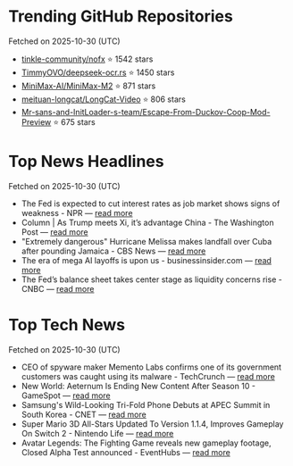 # Trending GitHub Repositories
Fetched on 2025-10-30 (UTC)

- [tinkle-community/nofx](https://github.com/tinkle-community/nofx) ⭐ 1542 stars
- [TimmyOVO/deepseek-ocr.rs](https://github.com/TimmyOVO/deepseek-ocr.rs) ⭐ 1450 stars
- [MiniMax-AI/MiniMax-M2](https://github.com/MiniMax-AI/MiniMax-M2) ⭐ 871 stars
- [meituan-longcat/LongCat-Video](https://github.com/meituan-longcat/LongCat-Video) ⭐ 806 stars
- [Mr-sans-and-InitLoader-s-team/Escape-From-Duckov-Coop-Mod-Preview](https://github.com/Mr-sans-and-InitLoader-s-team/Escape-From-Duckov-Coop-Mod-Preview) ⭐ 675 stars

# Top News Headlines
Fetched on 2025-10-30 (UTC)
- The Fed is expected to cut interest rates as job market shows signs of weakness - NPR — [read more](https://www.npr.org/2025/10/29/nx-s1-5588571/federal-reserve-jobs-labor-market-inflation)
- Column | As Trump meets Xi, it’s advantage China - The Washington Post — [read more](https://www.washingtonpost.com/world/2025/10/29/xi-trump-meeting-china-us-competition/)
- "Extremely dangerous" Hurricane Melissa makes landfall over Cuba after pounding Jamaica - CBS News — [read more](https://www.cbsnews.com/news/hurricane-melissa-cuba-landfall-jamaica/)
- The era of mega AI layoffs is upon us - businessinsider.com — [read more](https://www.businessinsider.com/amazon-layoffs-ai-job-apocalypse-white-collar-workers-2025-10)
- The Fed’s balance sheet takes center stage as liquidity concerns rise - CNBC — [read more](https://www.cnbc.com/2025/10/29/the-feds-balance-sheet-takes-center-stage-as-liquidity-concerns-rise.html)

# Top Tech News
Fetched on 2025-10-30 (UTC)
- CEO of spyware maker Memento Labs confirms one of its government customers was caught using its malware - TechCrunch — [read more](https://techcrunch.com/2025/10/28/ceo-of-spyware-maker-memento-labs-confirms-one-of-its-government-customers-was-caught-using-its-malware/)
- New World: Aeternum Is Ending New Content After Season 10 - GameSpot — [read more](https://www.gamespot.com/articles/new-world-aeternum-is-ending-new-content-after-season-10/1100-6535786/)
- Samsung's Wild-Looking Tri-Fold Phone Debuts at APEC Summit in South Korea - CNET — [read more](https://www.cnet.com/tech/mobile/samsungs-wild-looking-tri-fold-phone-debuts-at-apec-summit-in-south-korea/)
- Super Mario 3D All-Stars Updated To Version 1.1.4, Improves Gameplay On Switch 2 - Nintendo Life — [read more](https://www.nintendolife.com/news/2025/10/super-mario-3d-all-stars-updated-to-version-1-1-4-improves-gameplay-on-switch-2)
- Avatar Legends: The Fighting Game reveals new gameplay footage, Closed Alpha Test announced - EventHubs — [read more](https://www.eventhubs.com/news/2025/oct/28/avatar-legends-gameplay-alpha/)
